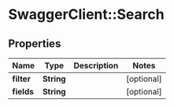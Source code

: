 # SwaggerClient::Search

## Properties
Name | Type | Description | Notes
------------ | ------------- | ------------- | -------------
**filter** | **String** |  | [optional] 
**fields** | **String** |  | [optional] 


